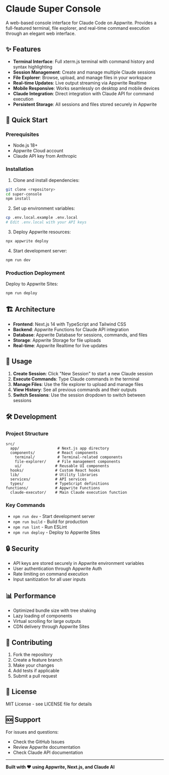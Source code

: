 # Claude Super Console

A web-based console interface for Claude Code on Appwrite. Provides a full-featured terminal, file explorer, and real-time command execution through an elegant web interface.

## ✨ Features

- **Terminal Interface**: Full xterm.js terminal with command history and syntax highlighting
- **Session Management**: Create and manage multiple Claude sessions
- **File Explorer**: Browse, upload, and manage files in your workspace
- **Real-time Updates**: Live output streaming via Appwrite Realtime
- **Mobile Responsive**: Works seamlessly on desktop and mobile devices
- **Claude Integration**: Direct integration with Claude API for command execution
- **Persistent Storage**: All sessions and files stored securely in Appwrite

## 🚀 Quick Start

### Prerequisites

- Node.js 18+
- Appwrite Cloud account
- Claude API key from Anthropic

### Installation

1. Clone and install dependencies:
```bash
git clone <repository>
cd super-console
npm install
```

2. Set up environment variables:
```bash
cp .env.local.example .env.local
# Edit .env.local with your API keys
```

3. Deploy Appwrite resources:
```bash
npx appwrite deploy
```

4. Start development server:
```bash
npm run dev
```

### Production Deployment

Deploy to Appwrite Sites:
```bash
npm run deploy
```

## 🏗️ Architecture

- **Frontend**: Next.js 14 with TypeScript and Tailwind CSS
- **Backend**: Appwrite Functions for Claude API integration
- **Database**: Appwrite Database for sessions, commands, and files
- **Storage**: Appwrite Storage for file uploads
- **Real-time**: Appwrite Realtime for live updates

## 📝 Usage

1. **Create Session**: Click "New Session" to start a new Claude session
2. **Execute Commands**: Type Claude commands in the terminal
3. **Manage Files**: Use the file explorer to upload and manage files
4. **View History**: See all previous commands and their outputs
5. **Switch Sessions**: Use the session dropdown to switch between sessions

## 🛠️ Development

### Project Structure

```
src/
  app/                 # Next.js app directory
  components/          # React components
    terminal/          # Terminal-related components
    file-explorer/     # File management components
    ui/               # Reusable UI components
  hooks/              # Custom React hooks
  lib/                # Utility libraries
  services/           # API services
  types/              # TypeScript definitions
functions/            # Appwrite Functions
  claude-executor/    # Main Claude execution function
```

### Key Commands

- `npm run dev` - Start development server
- `npm run build` - Build for production
- `npm run lint` - Run ESLint
- `npm run deploy` - Deploy to Appwrite Sites

## 🔒 Security

- API keys are stored securely in Appwrite environment variables
- User authentication through Appwrite Auth
- Rate limiting on command execution
- Input sanitization for all user inputs

## 📊 Performance

- Optimized bundle size with tree shaking
- Lazy loading of components
- Virtual scrolling for large outputs
- CDN delivery through Appwrite Sites

## 🤝 Contributing

1. Fork the repository
2. Create a feature branch
3. Make your changes
4. Add tests if applicable
5. Submit a pull request

## 📄 License

MIT License - see LICENSE file for details

## 🆘 Support

For issues and questions:
- Check the GitHub Issues
- Review Appwrite documentation
- Check Claude API documentation

---

**Built with ❤️ using Appwrite, Next.js, and Claude AI**